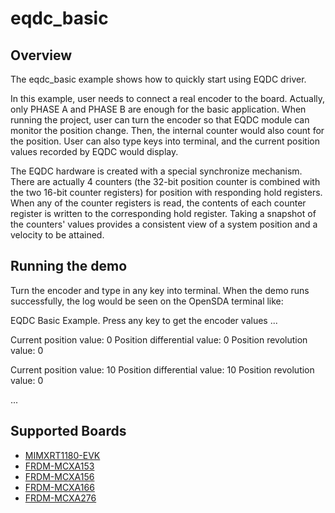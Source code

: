 # eqdc_basic

## Overview

The eqdc_basic example shows how to quickly start using EQDC driver.

In this example, user needs to connect a real encoder to the board. Actually, only PHASE A and PHASE B are enough for the basic application. When running the project, user can turn the encoder so that EQDC module can monitor the position change. Then, the internal counter would also count for the position. User can also type keys into terminal, and the current position values recorded by EQDC would display. 

The EQDC hardware is created with a special synchronize mechanism. There are actually 4 counters (the 32-bit position counter is combined with the two 16-bit counter registers) for position with responding hold registers. When any of the counter registers is read, the contents of each counter register is written to the corresponding hold register. Taking a snapshot of the counters' values provides a consistent view of a system position and a velocity to be attained.

## Running the demo
Turn the encoder and type in any key into terminal.
When the demo runs successfully, the log would be seen on the OpenSDA terminal like:

EQDC Basic Example.
Press any key to get the encoder values ...

Current position value: 0
Position differential value: 0
Position revolution value: 0

Current position value: 10
Position differential value: 10
Position revolution value: 0

...

## Supported Boards
- [MIMXRT1180-EVK](../../../_boards/evkmimxrt1180/driver_examples/eqdc/basic/example_board_readme.md)
- [FRDM-MCXA153](../../../_boards/frdmmcxa153/driver_examples/eqdc/basic/example_board_readme.md)
- [FRDM-MCXA156](../../../_boards/frdmmcxa156/driver_examples/eqdc/basic/example_board_readme.md)
- [FRDM-MCXA166](../../../_boards/frdmmcxa166/driver_examples/eqdc/basic/example_board_readme.md)
- [FRDM-MCXA276](../../../_boards/frdmmcxa276/driver_examples/eqdc/basic/example_board_readme.md)
